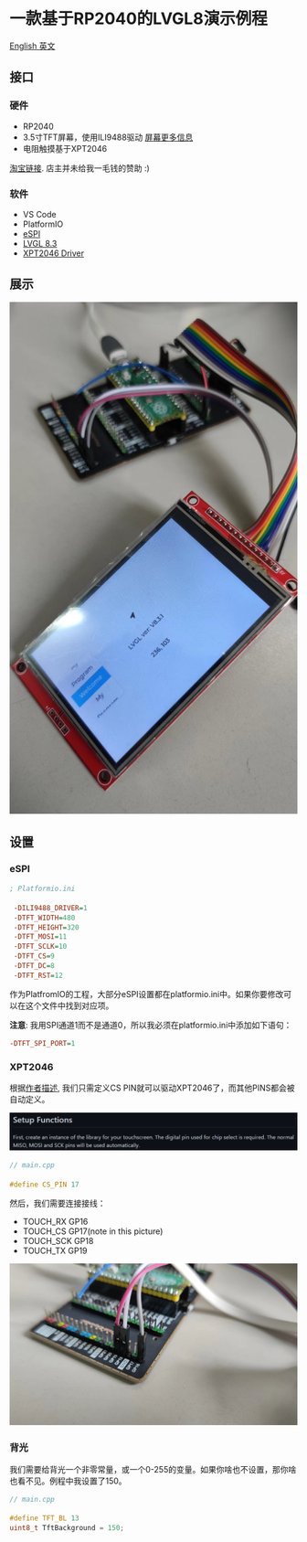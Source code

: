 # 一款基于RP2040的LVGL8演示例程

[English 英文](./README.md)

## 接口

### 硬件

* RP2040
* 3.5寸TFT屏幕，使用ILI9488驱动 [屏幕更多信息](http://www.lcdwiki.com/zh/3.5inch_SPI_Module_ILI9488_SKU:MSP3520)
* 电阻触摸基于XPT2046

[淘宝链接](https://item.taobao.com/item.htm?id=38842179442&_u=nlcjfo14a4). 店主并未给我一毛钱的赞助 :)

### 软件

* VS Code
* PlatformIO
* [eSPI](https://github.com/Bodmer/TFT_eSPI)
* [LVGL 8.3](https://github.com/lvgl/lvgl)
* [XPT2046 Driver](https://github.com/PaulStoffregen/XPT2046_Touchscreen)

## 展示

![Performance](doc/media/2022-09-23-10-21-02.png)

## 设置

### eSPI

~~~ini
; Platformio.ini

 -DILI9488_DRIVER=1
 -DTFT_WIDTH=480
 -DTFT_HEIGHT=320
 -DTFT_MOSI=11
 -DTFT_SCLK=10
 -DTFT_CS=9
 -DTFT_DC=8
 -DTFT_RST=12
~~~

作为PlatfromIO的工程，大部分eSPI设置都在platformio.ini中。如果你要修改可以在这个文件中找到对应项。

**注意**: 我用SPI通道1而不是通道0，所以我必须在platformio.ini中添加如下语句：

~~~ini
-DTFT_SPI_PORT=1
~~~

### XPT2046

根据[作者描述](https://github.com/PaulStoffregen/XPT2046_Touchscreen), 我们只需定义CS PIN就可以驱动XPT2046了，而其他PINS都会被自动定义。

![XPT2046](doc/media/2022-09-23-10-44-12.png)

~~~C
// main.cpp

#define CS_PIN 17
~~~

然后，我们需要连接接线：

* TOUCH_RX GP16
* TOUCH_CS GP17(note in this picture)
* TOUCH_SCK GP18
* TOUCH_TX GP19

![connect](doc/media/2022-09-23-10-57-18.png)

### 背光

我们需要给背光一个非零常量，或一个0-255的变量。如果你啥也不设置，那你啥也看不见。例程中我设置了150。

~~~C
// main.cpp

#define TFT_BL 13
uint8_t TftBackground = 150;
~~~

